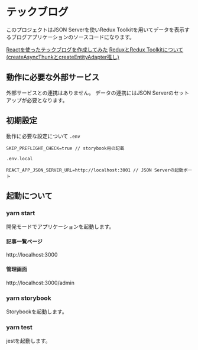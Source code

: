 # テックブログ

このプロジェクトはJSON Serverを使いRedux Toolkitを用いてデータを表示するブログアプリケーションのソースコードになります。

[Reactを使ったテックブログを作成してみた](https://qiita.com/himorishige/items/7ebd87ddaf7c86901b9a)
[ReduxとRedux Toolkitについて(createAsyncThunkとcreateEntityAdapter推し)](https://qiita.com/himorishige/items/7ebd87ddaf7c86901b9a)

## 動作に必要な外部サービス

外部サービスとの連携はありません。
データの連携にはJSON Serverのセットアップが必要となります。

## 初期設定

動作に必要な設定について
`.env`

```bash:.env
SKIP_PREFLIGHT_CHECK=true // storybook用の記載
```

`.env.local`

```bash:.env.local
REACT_APP_JSON_SERVER_URL=http://localhost:3001 // JSON Serverの起動ポート
```

## 起動について

### yarn start

開発モードでアプリケーションを起動します。

#### 記事一覧ページ
http://localhost:3000

#### 管理画面
http://localhost:3000/admin
### yarn storybook

Storybookを起動します。

### yarn test

jestを起動します。
